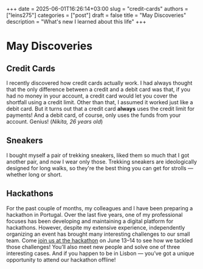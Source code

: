 +++ 
date        = 2025-06-01T16:26:14+03:00
slug        = "credit-cards"
authors     = ["leins275"]
categories  = ["post"]
draft       = false
title       = "May Discoveries"
description = "What's new I learned about this life"
+++

# May Discoveries

## Credit Cards

I recently discovered how credit cards actually work. I had always thought that the only difference between a credit and a debit card was that, if you had no money in your account, a credit card would let you cover the shortfall using a credit limit. Other than that, I assumed it worked just like a debit card. But it turns out that a credit card **always** uses the credit limit for payments! And a debit card, of course, only uses the funds from your account. Genius! (*Nikita, 26 years old*)

## Sneakers

I bought myself a pair of trekking sneakers, liked them so much that I got another pair, and now I wear only those. Trekking sneakers are ideologically designed for long walks, so they're the best thing you can get for strolls — whether long or short.

## Hackathons

For the past couple of months, my colleagues and I have been preparing a hackathon in Portugal. Over the last five years, one of my professional focuses has been developing and maintaining a digital platform for hackathons. However, despite my extensive experience, independently organizing an event has brought many interesting challenges to our small team.
Come [join us at the hackathon](https://l.xthon.eu/) on June 13–14 to see how we tackled those challenges! You’ll also meet new people and solve one of three interesting cases. And if you happen to be in Lisbon — you’ve got a unique opportunity to attend our hackathon offline!
